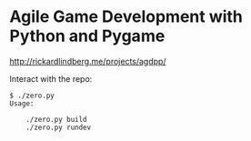 # Agile Game Development with Python and Pygame

http://rickardlindberg.me/projects/agdpp/

Interact with the repo:

    $ ./zero.py
    Usage:

        ./zero.py build
        ./zero.py rundev
